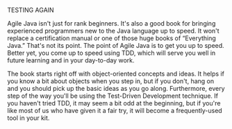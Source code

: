 TESTING AGAIN

Agile Java isn't just for rank beginners. It's also a good book for bringing experienced programmers new to the Java language up to speed. It won't replace a certification manual or one of those huge books of “Everything Java.” That's not its point. The point of Agile Java is to get you up to speed. Better yet, you come up to speed using TDD, which will serve you well in future learning and in your day-to-day work.

The book starts right off with object-oriented concepts and ideas. It helps if you know a bit about objects when you step in, but if you don't, hang on and you should pick up the basic ideas as you go along. Furthermore, every step of the way you'll be using the Test-Driven Development technique. If you haven't tried TDD, it may seem a bit odd at the beginning, but if you're like most of us who have given it a fair try, it will become a frequently-used tool in your kit.
